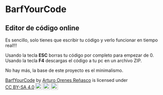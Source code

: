 <h1>BarfYourCode</h1>
<h2>Editor de código online</h2>

Es sencillo, solo tienes que escribir tu código y verlo funcionar en tiempo real!!!

Usando la tecla <strong>ESC</strong> borras tu código por completo para empezar de 0.
Usando la tecla <strong>F4</strong> descargas el código a tu pc en un archivo ZIP.

No hay más, la base de este proyecto es el minimalismo.

<p xmlns:cc="http://creativecommons.org/ns#" xmlns:dct="http://purl.org/dc/terms/"><a property="dct:title" rel="cc:attributionURL" href="https://556977aor.github.io/556977aor/">BarfYourCode</a> by <a rel="cc:attributionURL dct:creator" property="cc:attributionName" href="https://github.com/556977aor/">Arturo Orenes Reñasco</a> is licensed under <a href="https://creativecommons.org/licenses/by-sa/4.0/?ref=chooser-v1" target="_blank" rel="license noopener noreferrer" style="display:inline-block;">CC BY-SA 4.0<img style="height:22px!important;margin-left:3px;vertical-align:text-bottom;" src="https://mirrors.creativecommons.org/presskit/icons/cc.svg?ref=chooser-v1" alt=""><img style="height:22px!important;margin-left:3px;vertical-align:text-bottom;" src="https://mirrors.creativecommons.org/presskit/icons/by.svg?ref=chooser-v1" alt=""><img style="height:22px!important;margin-left:3px;vertical-align:text-bottom;" src="https://mirrors.creativecommons.org/presskit/icons/sa.svg?ref=chooser-v1" alt=""></a></p>
